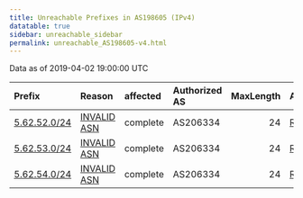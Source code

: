 ```yaml
---
title: Unreachable Prefixes in AS198605 (IPv4)
datatable: true
sidebar: unreachable_sidebar
permalink: unreachable_AS198605-v4.html
---
```


Data as of 2019-04-02 19:00:00 UTC


<div class="datatable-begin"></div>

| Prefix                                             | Reason                                                                                               | affected   | Authorized AS   |   MaxLength | Anchor                                         |   unreachable /24s |
|:---------------------------------------------------|:-----------------------------------------------------------------------------------------------------|:-----------|:----------------|------------:|:-----------------------------------------------|-------------------:|
| [5.62.52.0/24](https://stat.ripe.net/5.62.52.0/24) | [INVALID ASN](https://rpki-validator.ripe.net/announcement-preview?asn=AS198605&prefix=5.62.52.0/24) | complete   | AS206334        |          24 | [RIPE](unreachable_RIPE_NCC_RPKI_Root-v4.html) |                  1 |
| [5.62.53.0/24](https://stat.ripe.net/5.62.53.0/24) | [INVALID ASN](https://rpki-validator.ripe.net/announcement-preview?asn=AS198605&prefix=5.62.53.0/24) | complete   | AS206334        |          24 | [RIPE](unreachable_RIPE_NCC_RPKI_Root-v4.html) |                  1 |
| [5.62.54.0/24](https://stat.ripe.net/5.62.54.0/24) | [INVALID ASN](https://rpki-validator.ripe.net/announcement-preview?asn=AS198605&prefix=5.62.54.0/24) | complete   | AS206334        |          24 | [RIPE](unreachable_RIPE_NCC_RPKI_Root-v4.html) |                  1 |

<div class="datatable-end"></div>